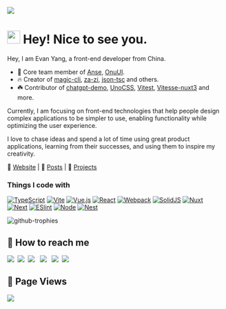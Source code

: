 [![](https://cdn.staticaly.com/gh/yzh990918/static@master/20230505/image.2rar2wtfjnpc.webp)](https://evan-yang.top)

<h1><img src="https://emojis.slackmojis.com/emojis/images/1531849430/4246/blob-sunglasses.gif?1531849430" width="30"/> Hey! Nice to see you.</h1>

Hey, I am Evan Yang, a front-end developer from China.


- 💎 Core team member of [Anse](https://github.com/anse-app), [OnuUI](https://github.com/onu-ui/onu-ui).<br>
- 🔥 Creator of [magic-cli](https://github.com/vbs-plus/magic-cli), [za-zi](https://github.com/vbs-plus/zi),  [json-tsc](https://github.com/vbs-plus/json-tsc) and others.<br>
- ☘️ Contributor of [chatgpt-demo](https://github.com/ddiu8081/chatgpt-demo), [UnoCSS](https://github.com/unocss/unocss), [Vitest](https://github.com/vitest-dev/vitest), [Vitesse-nuxt3](https://github.com/antfu/vitesse-nuxt3) and more.
 
Currently, I am focusing on front-end technologies that help people design complex applications to be simpler to use, enabling functionality while optimizing the user experience.

I love to chase ideas and spend a lot of time using great product applications, learning from their successes, and using them to inspire my creativity.

🎡  [Website](https://evan-yang.top/)  |  🌈  [Posts](https://evan-yang.top/blog) | 🦄  [Projects](https://evan-yang.top/projects)

<h3>Things I code with</h3>

[![TypeScript](https://img.shields.io/badge/-TypeScript-007ACC?style=for-the-badge&logo=typescript&logoColor=white)](https://www.typescriptlang.org/)
[![Vite](https://img.shields.io/badge/Vite-B73BFE?style=for-the-badge&logo=vite&logoColor=FFD62E)](https://vitejs.dev/)
[![Vue.js](https://img.shields.io/badge/-Vue.js-%232c3e50?style=for-the-badge&logo=Vue.js)](https://vuejs.org/)
[![React](https://img.shields.io/badge/react-%2320232a.svg?style=for-the-badge&logo=react&logoColor=%2361DAFB)](https://react.dev/)
[![Webpack](https://img.shields.io/badge/Webpack-8DD6F9?style=for-the-badge&logo=Webpack&logoColor=white)](https://webpack.js.org/)
[![SolidJS](https://img.shields.io/badge/Solid%20JS-2C4F7C?style=for-the-badge&logo=solid&logoColor=white)](https://www.solidjs.com/)
[![Nuxt](https://img.shields.io/badge/nuxt.js-00C58E?style=for-the-badge&logo=nuxtdotjs&logoColor=white)](https://nuxt.com/)
[![Next](https://img.shields.io/badge/next.js-000000?style=for-the-badge&logo=nextdotjs&logoColor=white)](https://nextjs.org/)
[![ESlint](https://img.shields.io/badge/-ESLint-%234B32C3?style=for-the-badge&logo=eslint)](https://eslint.org/)
[![Node](https://img.shields.io/badge/Node.js-339933?style=for-the-badge&logo=nodedotjs&logoColor=white)](https://nodejs.org/en)
[![Nest](https://img.shields.io/badge/nestjs-E0234E?style=for-the-badge&logo=nestjs&logoColor=white)](https://nestjs.com/)



![github-trophies](https://stats.hyochan.dev/api/github-trophies?login=yzh990918)


## 🧤 How to reach me

<a href="https://afdian.net/a/evan-yang"><img src="https://img.shields.io/badge/爱发电-30363D?style=for-the-badge&logo=GitHub-Sponsors&logoColor=#EA4AAA"></a> &nbsp;<a href="https://evan-yang.top/"><img src="https://img.shields.io/badge/EvanYang-353b48?style=for-the-badge&logo=About.me&logoColor=white"></a> &nbsp;<a href="http://goto:yangzhihao990918@gmail.com"><img src="https://img.shields.io/badge/Gmail-D14836?style=for-the-badge&logo=gmail&logoColor=white"></a> &nbsp; <a href="https://twitter.com/zhihaoy18640576"><img src="https://img.shields.io/badge/Twitter-1DA1F2?style=for-the-badge&logo=twitter&logoColor=white"></a> &nbsp; <a href="https://codepen.io/251205668"><img src="https://img.shields.io/badge/Codepen-000000?style=for-the-badge&logo=codepen&logoColor=white"/></a>&nbsp; <a href="https://www.youtube.com/@user-ko6ex1jx3y/featured"><img src="https://img.shields.io/badge/YouTube-FF0000?style=for-the-badge&logo=youtube&logoColor=white"/></a>&nbsp;

## 🥰 Page Views
![](https://profile-counter.glitch.me/yzh990918/count.svg)
